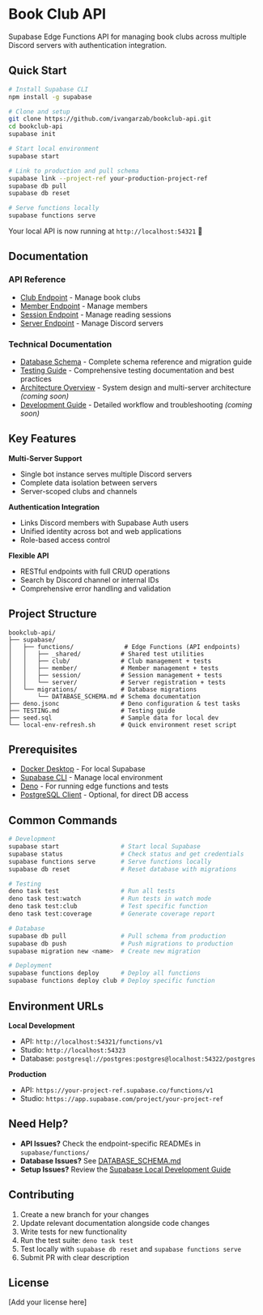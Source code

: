 # Book Club API

Supabase Edge Functions API for managing book clubs across multiple Discord servers with authentication integration.

## Quick Start

```bash
# Install Supabase CLI
npm install -g supabase

# Clone and setup
git clone https://github.com/ivangarzab/bookclub-api.git
cd bookclub-api
supabase init

# Start local environment
supabase start

# Link to production and pull schema
supabase link --project-ref your-production-project-ref
supabase db pull
supabase db reset

# Serve functions locally
supabase functions serve
```

Your local API is now running at `http://localhost:54321` 🚀

## Documentation

### API Reference
- [Club Endpoint](supabase/functions/club/README.md) - Manage book clubs
- [Member Endpoint](supabase/functions/member/README.md) - Manage members
- [Session Endpoint](supabase/functions/session/README.md) - Manage reading sessions
- [Server Endpoint](supabase/functions/server/README.md) - Manage Discord servers

### Technical Documentation
- [Database Schema](supabase/migrations/DATABASE_SCHEMA.md) - Complete schema reference and migration guide
- [Testing Guide](TESTING.md) - Comprehensive testing documentation and best practices
- [Architecture Overview](docs/ARCHITECTURE.md) - System design and multi-server architecture *(coming soon)*
- [Development Guide](docs/DEVELOPMENT_GUIDE.md) - Detailed workflow and troubleshooting *(coming soon)*

## Key Features

**Multi-Server Support**
- Single bot instance serves multiple Discord servers
- Complete data isolation between servers
- Server-scoped clubs and channels

**Authentication Integration**
- Links Discord members with Supabase Auth users
- Unified identity across bot and web applications
- Role-based access control

**Flexible API**
- RESTful endpoints with full CRUD operations
- Search by Discord channel or internal IDs
- Comprehensive error handling and validation

## Project Structure

```
bookclub-api/
├── supabase/
│   ├── functions/              # Edge Functions (API endpoints)
│   │   ├── _shared/           # Shared test utilities
│   │   ├── club/              # Club management + tests
│   │   ├── member/            # Member management + tests
│   │   ├── session/           # Session management + tests
│   │   └── server/            # Server registration + tests
│   └── migrations/            # Database migrations
│       └── DATABASE_SCHEMA.md # Schema documentation
├── deno.jsonc                 # Deno configuration & test tasks
├── TESTING.md                 # Testing guide
├── seed.sql                   # Sample data for local dev
└── local-env-refresh.sh       # Quick environment reset script
```

## Prerequisites

- [Docker Desktop](https://www.docker.com/products/docker-desktop) - For local Supabase
- [Supabase CLI](https://supabase.com/docs/guides/cli) - Manage local environment
- [Deno](https://deno.land/) - For running edge functions and tests
- [PostgreSQL Client](https://www.postgresql.org/download/) - Optional, for direct DB access

## Common Commands

```bash
# Development
supabase start                 # Start local Supabase
supabase status                # Check status and get credentials
supabase functions serve       # Serve functions locally
supabase db reset              # Reset database with migrations

# Testing
deno task test                 # Run all tests
deno task test:watch           # Run tests in watch mode
deno task test:club            # Test specific function
deno task test:coverage        # Generate coverage report

# Database
supabase db pull               # Pull schema from production
supabase db push               # Push migrations to production
supabase migration new <name>  # Create new migration

# Deployment
supabase functions deploy      # Deploy all functions
supabase functions deploy club # Deploy specific function
```

## Environment URLs

**Local Development**
- API: `http://localhost:54321/functions/v1`
- Studio: `http://localhost:54323`
- Database: `postgresql://postgres:postgres@localhost:54322/postgres`

**Production**
- API: `https://your-project-ref.supabase.co/functions/v1`
- Studio: `https://app.supabase.com/project/your-project-ref`

## Need Help?

- **API Issues?** Check the endpoint-specific READMEs in `supabase/functions/`
- **Database Issues?** See [DATABASE_SCHEMA.md](supabase/migrations/DATABASE_SCHEMA.md)
- **Setup Issues?** Review the [Supabase Local Development Guide](https://supabase.com/docs/guides/local-development)

## Contributing

1. Create a new branch for your changes
2. Update relevant documentation alongside code changes
3. Write tests for new functionality
4. Run the test suite: `deno task test`
5. Test locally with `supabase db reset` and `supabase functions serve`
6. Submit PR with clear description

## License

[Add your license here]